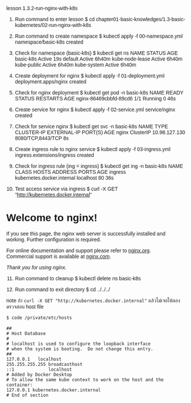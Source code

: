 lesson 1.3.2-run-nginx-with-k8s

1. Run command to enter lesson
$ cd chapter01-basic-knowledges/1.3-basic-kubernetes/02-run-nginx-with-k8s

2. Run command to create namespace
$ kubectl apply -f 00-namespace.yml
namespace/basic-k8s created

3. Check for namespace (basic-k8s)
$ kubectl get ns
NAME              STATUS   AGE
basic-k8s         Active   19s
default           Active   6h40m
kube-node-lease   Active   6h40m
kube-public       Active   6h40m
kube-system       Active   6h40m

4. Create deployment for nginx
$ kubectl apply -f 01-deployment.yml
deployment.apps/nginx created

5. Check for nginx deployment
$ kubectl get pod -n basic-k8s
NAME                     READY   STATUS    RESTARTS   AGE
nginx-86469cbbfd-89cd6   1/1     Running   0          46s

6. Create service for nginx
$ kubectl apply -f 02-service.yml
service/nginx created

7. Check for service nginx
$ kubectl get svc -n basic-k8s
NAME    TYPE        CLUSTER-IP      EXTERNAL-IP   PORT(S)             AGE
nginx   ClusterIP   10.98.127.130   <none>        8080/TCP,8443/TCP   8s

8. Create ingress rule to nginx service
$ kubectl apply -f 03-ingress.yml
ingress.extensions/ingress created

9. Check for ingress rule (ing = ingress)
$ kubectl get ing -n basic-k8s
NAME      CLASS    HOSTS                        ADDRESS     PORTS   AGE
ingress   <none>   kubernetes.docker.internal   localhost   80      36s

10. Test access service via ingress
$ curl -X GET "http://kubernetes.docker.internal"
<!DOCTYPE html>
<html>
<head>
<title>Welcome to nginx!</title>
<style>
    body {
        width: 35em;
        margin: 0 auto;
        font-family: Tahoma, Verdana, Arial, sans-serif;
    }
</style>
</head>
<body>
<h1>Welcome to nginx!</h1>
<p>If you see this page, the nginx web server is successfully installed and
working. Further configuration is required.</p>

<p>For online documentation and support please refer to
<a href="http://nginx.org/">nginx.org</a>.<br/>
Commercial support is available at
<a href="http://nginx.com/">nginx.com</a>.</p>

<p><em>Thank you for using nginx.</em></p>
</body>
</html>

11. Run command to cleanup
$ kubectl delete ns basic-k8s

12. Run command to exit directory
$ cd ../../../

note
ถ้า ```curl -X GET "http://kubernetes.docker.internal"``` แล้วไม่เจอให้ลองตรวจสอบ host file 
```bash
$ code /private/etc/hosts 
```

```
##
# Host Database
#
# localhost is used to configure the loopback interface
# when the system is booting.  Do not change this entry.
##
127.0.0.1	localhost
255.255.255.255	broadcasthost
::1             localhost
# Added by Docker Desktop
# To allow the same kube context to work on the host and the container:
127.0.0.1 kubernetes.docker.internal
# End of section
```
